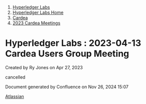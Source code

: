 1. [Hyperledger Labs](index.html)
2. [Hyperledger Labs Home](Hyperledger-Labs-Home_20283400.html)
3. [Cardea](Cardea_20290619.html)
4. [2023 Cardea Meetings](2023-Cardea-Meetings_20294370.html)

# Hyperledger Labs : 2023-04-13 Cardea Users Group Meeting

Created by Ry Jones on Apr 27, 2023

cancelled

Document generated by Confluence on Nov 26, 2024 15:07

[Atlassian](http://www.atlassian.com/)
